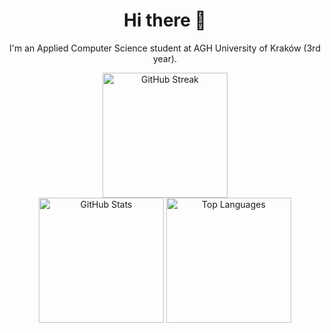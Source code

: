 <h1 align='center'>Hi there 👋</h1>

<p align='center'>I'm an Applied Computer Science student at AGH University of Kraków (3rd year).</p>

<div align='center'>
  <img height='200' alt='GitHub Streak' src='https://github-readme-streak-stats.herokuapp.com?user=frun36&theme=dark&hide_border=true'> <br>
  <img height='200' alt='GitHub Stats' src='https://github-readme-stats.vercel.app/api/?username=frun36&show_icons=true&theme=dark&color=ff0000&hide_border=true'>
  <img height='200' alt='Top Languages' src='https://github-readme-stats.vercel.app/api/top-langs/?username=frun36&langs_count=8&theme=dark&layout=compact&hide_border=true&exclude_repo=control-server-doc&hide=jupyter%20notebook'>
</div>

<!--
**frun36/frun36** is a ✨ _special_ ✨ repository because its `README.md` (this file) appears on your GitHub profile.

Here are some ideas to get you started:

- 🔭 I’m currently working on ...
- 🌱 I’m currently learning ...
- 👯 I’m looking to collaborate on ...
- 🤔 I’m looking for help with ...
- 💬 Ask me about ...
- 📫 How to reach me: ...
- 😄 Pronouns: ...
- ⚡ Fun fact: ...
-->
